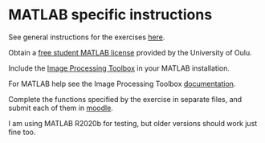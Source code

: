 # MATLAB specific instructions

See general instructions for the exercises [here](../README.md).

Obtain a [free student MATLAB license](https://se.mathworks.com/academia/tah-portal/university-of-oulu-873976.html) provided by the University of Oulu.

Include the [Image Processing Toolbox](https://se.mathworks.com/products/image.html) in your MATLAB installation.

For MATLAB help see the Image Processing Toolbox [documentation](https://se.mathworks.com/help/images/).

Complete the functions specified by the exercise in separate files, and submit each of them in [moodle](https://moodle.oulu.fi/course/view.php?id=4366&section=3).

I am using MATLAB R2020b for testing, but older versions should work just fine too.
